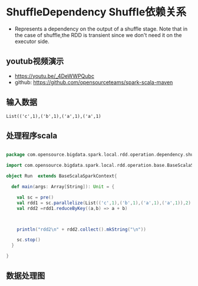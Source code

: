 # ShuffleDependency Shuffle依赖关系

-    Represents a dependency on the output of a shuffle stage. Note that in the case of shuffle,the RDD is transient since we don't need it on the executor side.

## youtub视频演示
  - https://youtu.be/_4DeWWPQubc
  - github: https://github.com/opensourceteams/spark-scala-maven
  
## 输入数据

```shell
List(('c',1),('b',1),('a',1),('a',1)
```


## 处理程序scala
```scala

package com.opensource.bigdata.spark.local.rdd.operation.dependency.shuffle.n_01_ShuffleDependency

import com.opensource.bigdata.spark.local.rdd.operation.base.BaseScalaSparkContext

object Run  extends BaseScalaSparkContext{

  def main(args: Array[String]): Unit = {

    val sc = pre()
    val rdd1 = sc.parallelize(List(('c',1),('b',1),('a',1),('a',1)),2)
    val rdd2 =rdd1.reduceByKey((a,b) => a + b)



    println("rdd2\n" + rdd2.collect().mkString("\n"))

    sc.stop()
  }

}


```

## 数据处理图


